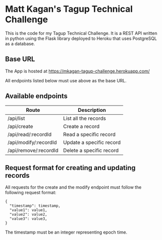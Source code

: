 # Matt Kagan's Tagup Technical Challenge

This is the code for my Tagup Technical Challenge. It is a REST API written in python using the Flask library deployed to Heroku that uses PostgreSQL as a database.

## Base URL
The App is hosted at https://mkagan-tagup-challenge.herokuapp.com/

All endpoints listed below must use above as the base URL. 

## Available endpoints

Route                  |Description|
|--                     |--|
|/api/list              | List all the records|
|/api/create            | Create a record  |
|/api/read/:recordId    | Read a specific record|
|/api/modify/:recordId  | Update a specific record |
|/api/remove/:recordId  | Delete a specific record |

## Request format for creating and updating records

All requests for the create and the modify endpoint must follow the following request format:

```JS
{
  "timestamp": timestamp,
  "value1": value1,
  "value2": value2,
  "value3": value3,
}
```
The timestamp must be an integer representing epoch time.
